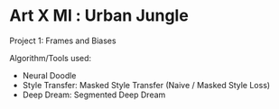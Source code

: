 # Art X Ml : Urban Jungle

Project 1: Frames and Biases

Algorithm/Tools used:

- Neural Doodle
- Style Transfer: Masked Style Transfer (Naive / Masked Style Loss)
- Deep Dream: Segmented Deep Dream


